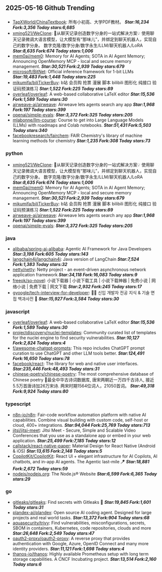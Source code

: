 ## 2025-05-16 Github Trending

### 
* [TapXWorld/ChinaTextbook](https://github.com/TapXWorld/ChinaTextbook): 所有小初高、大学PDF教材。 ***Star:16,234 Fork:3,356 Today stars:6,685***
* [xming521/WeClone](https://github.com/xming521/WeClone): 🚀从聊天记录创造数字分身的一站式解决方案💡 使用聊天记录微调大语言模型，让大模型有“那味儿”，并绑定到聊天机器人，实现自己的数字分身。 数字克隆/数字分身/数字永生/LLM/聊天机器人/LoRA ***Star:8,635 Fork:674 Today stars:1,006***
* [mem0ai/mem0](https://github.com/mem0ai/mem0): Memory for AI Agents; SOTA in AI Agent Memory; Announcing OpenMemory MCP - local and secure memory management. ***Star:30,521 Fork:2,939 Today stars:679***
* [microsoft/BitNet](https://github.com/microsoft/BitNet): Official inference framework for 1-bit LLMs ***Star:19,483 Fork:1,448 Today stars:225***
* [mikumifa/biliTickerBuy](https://github.com/mikumifa/biliTickerBuy): b站 会员购 抢票 漫展 脚本 bilibili 图形化 纯接口 验证码预演练习 ***Star:1,522 Fork:225 Today stars:89***
* [overleaf/overleaf](https://github.com/overleaf/overleaf): A web-based collaborative LaTeX editor ***Star:15,536 Fork:1,589 Today stars:30***
* [airweave-ai/airweave](https://github.com/airweave-ai/airweave): Airweave lets agents search any app ***Star:1,968 Fork:197 Today stars:399***
* [openai/simple-evals](https://github.com/openai/simple-evals):  ***Star:3,372 Fork:325 Today stars:205***
* [mlabonne/llm-course](https://github.com/mlabonne/llm-course): Course to get into Large Language Models (LLMs) with roadmaps and Colab notebooks. ***Star:51,431 Fork:5,503 Today stars:340***
* [facebookresearch/fairchem](https://github.com/facebookresearch/fairchem): FAIR Chemistry's library of machine learning methods for chemistry ***Star:1,235 Fork:308 Today stars:73***

### python
* [xming521/WeClone](https://github.com/xming521/WeClone): 🚀从聊天记录创造数字分身的一站式解决方案💡 使用聊天记录微调大语言模型，让大模型有“那味儿”，并绑定到聊天机器人，实现自己的数字分身。 数字克隆/数字分身/数字永生/LLM/聊天机器人/LoRA ***Star:8,635 Fork:674 Today stars:1,006***
* [mem0ai/mem0](https://github.com/mem0ai/mem0): Memory for AI Agents; SOTA in AI Agent Memory; Announcing OpenMemory MCP - local and secure memory management. ***Star:30,521 Fork:2,939 Today stars:679***
* [mikumifa/biliTickerBuy](https://github.com/mikumifa/biliTickerBuy): b站 会员购 抢票 漫展 脚本 bilibili 图形化 纯接口 验证码预演练习 ***Star:1,522 Fork:225 Today stars:89***
* [airweave-ai/airweave](https://github.com/airweave-ai/airweave): Airweave lets agents search any app ***Star:1,968 Fork:197 Today stars:399***
* [openai/simple-evals](https://github.com/openai/simple-evals):  ***Star:3,372 Fork:325 Today stars:205***

### java
* [alibaba/spring-ai-alibaba](https://github.com/alibaba/spring-ai-alibaba): Agentic AI Framework for Java Developers ***Star:3,198 Fork:605 Today stars:143***
* [langchain4j/langchain4j](https://github.com/langchain4j/langchain4j): Java version of LangChain ***Star:7,524 Fork:1,383 Today stars:32***
* [netty/netty](https://github.com/netty/netty): Netty project - an event-driven asynchronous network application framework ***Star:34,118 Fork:16,083 Today stars:9***
* [freeok/so-novel](https://github.com/freeok/so-novel): 小说下载器 | 小说下载工具 | 小说下载神器 | 免费小说 | 网络小说 | 免费下载 | 网文下载 ***Star:2,932 Fork:245 Today stars:17***
* [gyoogle/tech-interview-for-developer](https://github.com/gyoogle/tech-interview-for-developer): 👶🏻 신입 개발자 전공 지식 & 기술 면접 백과사전 📖 ***Star:15,927 Fork:3,584 Today stars:30***

### javascript
* [overleaf/overleaf](https://github.com/overleaf/overleaf): A web-based collaborative LaTeX editor ***Star:15,536 Fork:1,589 Today stars:30***
* [projectdiscovery/nuclei-templates](https://github.com/projectdiscovery/nuclei-templates): Community curated list of templates for the nuclei engine to find security vulnerabilities. ***Star:10,127 Fork:2,824 Today stars:4***
* [f/awesome-chatgpt-prompts](https://github.com/f/awesome-chatgpt-prompts): This repo includes ChatGPT prompt curation to use ChatGPT and other LLM tools better. ***Star:124,491 Fork:16,650 Today stars:78***
* [facebook/react](https://github.com/facebook/react): The library for web and native user interfaces. ***Star:235,446 Fork:48,493 Today stars:31***
* [chinese-poetry/chinese-poetry](https://github.com/chinese-poetry/chinese-poetry): The most comprehensive database of Chinese poetry 🧶最全中华古诗词数据库, 唐宋两朝近一万四千古诗人, 接近5.5万首唐诗加26万宋诗. 两宋时期1564位词人，21050首词。 ***Star:49,318 Fork:9,924 Today stars:80***

### typescript
* [n8n-io/n8n](https://github.com/n8n-io/n8n): Fair-code workflow automation platform with native AI capabilities. Combine visual building with custom code, self-host or cloud, 400+ integrations. ***Star:94,044 Fork:25,769 Today stars:713***
* [jitsi/jitsi-meet](https://github.com/jitsi/jitsi-meet): Jitsi Meet - Secure, Simple and Scalable Video Conferences that you use as a standalone app or embed in your web application. ***Star:25,499 Fork:7,185 Today stars:12***
* [callstack/react-native-paper](https://github.com/callstack/react-native-paper): Material Design for React Native (Android & iOS) ***Star:13,615 Fork:2,148 Today stars:5***
* [CopilotKit/CopilotKit](https://github.com/CopilotKit/CopilotKit): React UI + elegant infrastructure for AI Copilots, AI chatbots, and in-app AI agents. The Agentic last-mile 🪁 ***Star:18,881 Fork:2,672 Today stars:59***
* [nodejs/nodejs.org](https://github.com/nodejs/nodejs.org): The Node.js® Website ***Star:6,599 Fork:6,365 Today stars:29***

### go
* [gitleaks/gitleaks](https://github.com/gitleaks/gitleaks): Find secrets with Gitleaks 🔑 ***Star:19,845 Fork:1,601 Today stars:31***
* [plandex-ai/plandex](https://github.com/plandex-ai/plandex): Open source AI coding agent. Designed for large projects and real world tasks. ***Star:13,372 Fork:904 Today stars:68***
* [aquasecurity/trivy](https://github.com/aquasecurity/trivy): Find vulnerabilities, misconfigurations, secrets, SBOM in containers, Kubernetes, code repositories, clouds and more ***Star:26,648 Fork:2,549 Today stars:47***
* [oauth2-proxy/oauth2-proxy](https://github.com/oauth2-proxy/oauth2-proxy): A reverse proxy that provides authentication with Google, Azure, OpenID Connect and many more identity providers. ***Star:11,121 Fork:1,698 Today stars:4***
* [thanos-io/thanos](https://github.com/thanos-io/thanos): Highly available Prometheus setup with long term storage capabilities. A CNCF Incubating project. ***Star:13,514 Fork:2,160 Today stars:6***
